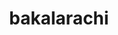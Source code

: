 ---
layout: dictionary_entry
title: bakalarachi
parent: Common Words
last_modified_date: 2021-11-05

see_also:
  - -larachi
transcriptions:
  - bakalaˈɹatʃi
translations:
  - "dog fucking"
  - "to fuck a dog"
etymology:
  From Billzonian [baka](baka) and [-larachi](-larachi)
examples:
  - bzo: "Bakalarachi unratified beed."
    eng: "Dog fucking was illegalised."
---